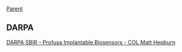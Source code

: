 [Parent](#pages/blog/cv19/index)

## DARPA

[DARPA SBIR - Profusa Implantable Biosensors - COL Matt Hepburn](https://en.wikipedia.org/wiki/Luciana_Borio)

